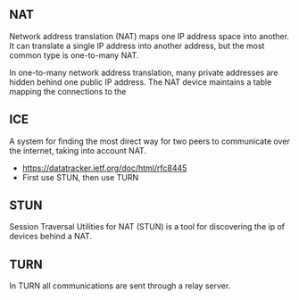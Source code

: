 ## NAT
Network address translation (NAT) maps one IP address space into another. It can translate a single IP address into another address, but the most common type is one-to-many NAT.

In one-to-many network address translation, many private addresses are hidden behind one public IP address. The NAT device maintains a table mapping the connections to the 

## ICE
A system for finding the most direct way for two peers to communicate over the internet, taking into account NAT.
* https://datatracker.ietf.org/doc/html/rfc8445
* First use STUN, then use TURN

## STUN
Session Traversal Utilities for NAT (STUN) is a tool for discovering the ip of devices behind a NAT.

## TURN
In TURN all communications are sent through a relay server.
